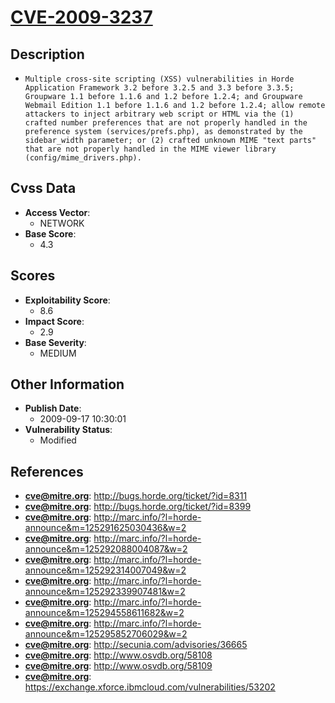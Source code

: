 
# [CVE-2009-3237](https://cve.mitre.org/cgi-bin/cvename.cgi?name=CVE-2009-3237)

## Description

- `Multiple cross-site scripting (XSS) vulnerabilities in Horde Application Framework 3.2 before 3.2.5 and 3.3 before 3.3.5; Groupware 1.1 before 1.1.6 and 1.2 before 1.2.4; and Groupware Webmail Edition 1.1 before 1.1.6 and 1.2 before 1.2.4; allow remote attackers to inject arbitrary web script or HTML via the (1) crafted number preferences that are not properly handled in the preference system (services/prefs.php), as demonstrated by the sidebar_width parameter; or (2) crafted unknown MIME "text parts" that are not properly handled in the MIME viewer library (config/mime_drivers.php).`

## Cvss Data

- **Access Vector**:
  - NETWORK
- **Base Score**:
  - 4.3

## Scores

- **Exploitability Score**:
  - 8.6
- **Impact Score**:
  - 2.9
- **Base Severity**:
  - MEDIUM

## Other Information

- **Publish Date**:
  - 2009-09-17 10:30:01
- **Vulnerability Status**:
  - Modified

## References

- **cve@mitre.org**: http://bugs.horde.org/ticket/?id=8311
- **cve@mitre.org**: http://bugs.horde.org/ticket/?id=8399
- **cve@mitre.org**: http://marc.info/?l=horde-announce&m=125291625030436&w=2
- **cve@mitre.org**: http://marc.info/?l=horde-announce&m=125292088004087&w=2
- **cve@mitre.org**: http://marc.info/?l=horde-announce&m=125292314007049&w=2
- **cve@mitre.org**: http://marc.info/?l=horde-announce&m=125292339907481&w=2
- **cve@mitre.org**: http://marc.info/?l=horde-announce&m=125294558611682&w=2
- **cve@mitre.org**: http://marc.info/?l=horde-announce&m=125295852706029&w=2
- **cve@mitre.org**: http://secunia.com/advisories/36665
- **cve@mitre.org**: http://www.osvdb.org/58108
- **cve@mitre.org**: http://www.osvdb.org/58109
- **cve@mitre.org**: https://exchange.xforce.ibmcloud.com/vulnerabilities/53202
